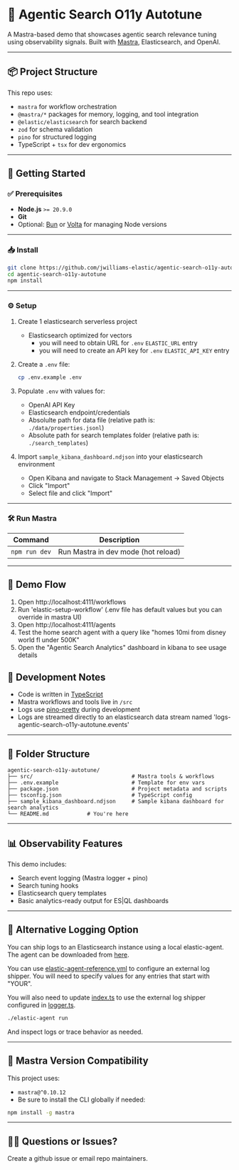 # 🧠 Agentic Search O11y Autotune

A Mastra-based demo that showcases agentic search relevance tuning using observability signals. Built with [Mastra](https://github.com/mastra-ai/mastra), Elasticsearch, and OpenAI.

---

## 📦 Project Structure

This repo uses:

- `mastra` for workflow orchestration
- `@mastra/*` packages for memory, logging, and tool integration
- `@elastic/elasticsearch` for search backend
- `zod` for schema validation
- `pino` for structured logging
- TypeScript + `tsx` for dev ergonomics

---

## 🚀 Getting Started

### ✅ Prerequisites

- **Node.js** `>= 20.9.0`
- **Git**
- Optional: [Bun](https://bun.sh) or [Volta](https://volta.sh) for managing Node versions

---

### 📥 Install

```bash
git clone https://github.com/jwilliams-elastic/agentic-search-o11y-autotune.git
cd agentic-search-o11y-autotune
npm install
```

---

### ⚙️ Setup

1. Create 1 elasticsearch serverless project
   - Elasticsearch optimized for vectors 
      - you will need to obtain URL for `.env` `ELASTIC_URL` entry
      - you will need to create an API key for `.env` `ELASTIC_API_KEY` entry 

2. Create a `.env` file:

   ```bash
   cp .env.example .env
   ```

3. Populate `.env` with values for:
   - OpenAI API Key
   - Elasticsearch endpoint/credentials
   - Absolulte path for data file (relative path is: `./data/properties.jsonl`)
   - Absolute path for search templates folder (relative path is: `./search_templates`)

4. Import `sample_kibana_dashboard.ndjson` into your elasticsearch environment
   - Open Kibana and navigate to Stack Management -> Saved Objects
   - Click "Import" 
   - Select file and click "Import"

---

### 🛠 Run Mastra

| Command                                    | Description                              |
|--------------------------------------------|------------------------------------------|
| `npm run dev`                              | Run Mastra in dev mode (hot reload)      |

---

## 🧪 Demo Flow

1. Open http://localhost:4111/workflows
2. Run 'elastic-setup-workflow' (.env file has default values but you can override in mastra UI)
3. Open http://localhost:4111/agents
4. Test the home search agent with a query like "homes 10mi from disney world fl under 500K"
5. Open the "Agentic Search Analytics" dashboard in kibana to see usage details 

## 🧪 Development Notes

- Code is written in [TypeScript](https://www.typescriptlang.org/)
- Mastra workflows and tools live in `/src`
- Logs use [pino-pretty](https://github.com/pinojs/pino-pretty) during development
- Logs are streamed directly to an elasticsearch data stream named 'logs-agentic-search-o11y-autotune.events'

---

## 📁 Folder Structure

```
agentic-search-o11y-autotune/
├── src/                               # Mastra tools & workflows
├── .env.example                       # Template for env vars
├── package.json                       # Project metadata and scripts
├── tsconfig.json                      # TypeScript config
├── sample_kibana_dashboard.ndjson     # Sample kibana dashboard for search analytics
└── README.md            # You're here
```

---

## 📊 Observability Features

This demo includes:

- Search event logging (Mastra logger + pino)
- Search tuning hooks
- Elasticsearch query templates
- Basic analytics-ready output for ES|QL dashboards

---

## 🧪 Alternative Logging Option

You can ship logs to an Elasticsearch instance using a local elastic-agent. The agent can be downloaded from [here](https://www.elastic.co/downloads/elastic-agent).

You can use [elastic-agent-reference.yml](./elastic-agent-reference.yml) to configure an external log shipper. You will need to specify values for any entries that start with "YOUR".

You will also need to update [index.ts](./src/mastra/index.ts) to use the external log shipper configured in [logger.ts](./src/mastra/logger.ts).

```bash
./elastic-agent run
```

And inspect logs or trace behavior as needed.

---

## 🧩 Mastra Version Compatibility

This project uses:

- `mastra@^0.10.12`
- Be sure to install the CLI globally if needed:

```bash
npm install -g mastra
```

---

## 🙋‍♀️ Questions or Issues?

Create a github issue or email repo maintainers.
